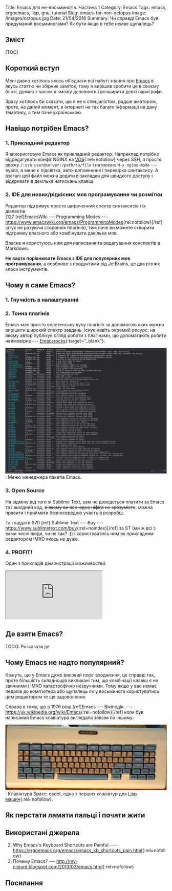 Title: Emacs для не-восьминогів. Частина 1
Category: Emacs
Tags: emacs, ergoemacs, lisp, gnu, tutorial
Slug: emacs-for-non-octopus
Image: /images/octopus.jpg
Date: 21/04/2016
Summary: Чи справді Emacs був придуманий восьминогами?
	     Як бути якщо в тебе немає щупалець?

## Зміст

[TOC]

## Короткий вступ

Мені давно хотілось якось об’єднати всі набуті знання про
[Emacs](https://uk.wikipedia.org/wiki/Emacs) в якусь статтю чи збірник заміток, тому я вирішив
зробити це в своєму блозі, думаю з часом я зможу доповнити і розширити деякі параграфи.

Зразу хотілось би сказати, що я не є спеціалістом, радше аматором, проте, на даний момент, в
інтернеті не так багато інформації на дану тематику, а тим паче українською. 

## Навіщо потрібен Emacs?

### 1. Прикладний редактор

Я використовую Emacs як прикладний редактор. Наприклад потрібно відредагувати конфіг NGINX на
[VDS](https://billing.ua-hosting.company/aff.php?aff=90){:rel=nofollow} через SSH, я просто ввожу
`/:ssh:user@server:/path/to/file` і натискаю `M-x nginx-mode` --- вуаля, в мене є підсвітка,
авто-доповнення і перевірка синтаксису. А взагалі цей файл можна додати в закладки для швидкого
доступу і відкривати в декілька натискань клавіш.

### 2. IDE для нових/рідкісних мов програмування чи розмітки

Редактор підтримує просто широченний спектр синтаксисів і їх діалектів   
(127 [ref]EmacsWiki --- Programming Modes ---
<https://www.emacswiki.org/emacs/ProgrammingModes>{rel:nofollow}[/ref] штук не рахуючи сторонніх
плагінів), тим паче ви можете створити підтримку власного або комбінувати декілька мов.

Власне я користуюсь ним для написання та редагування конспектів в Markdown.

**Не варто порівнювати Emacs з IDE для популярних мов програмування**, а особливо з продуктами від
JetBrains, це два різних класи інструментів.

## Чому я саме Emacs?

### 1. Гнучкість в налаштуванні

### 2. Тонна плагінів

Emacs має просто велетенську купу плагінів за допомогою яких можна вирішити широкий спектр завдань.
Існує навіть окремий ресурс, на якому автор публікує огляд роботи з плагінами, що допомагають робити
неймовірне --- [Emacsrocks](http://emacsrocks.com/){:target="_blank"}.

![Меню менеджера пакетів Emacs](/images/emacs-packages.png)
: Меню менеджера пакетів Emacs.

### 3. Open Source

На відміну від того ж Sublime Text, вам не доведеться платити за Emacs та і вихідний код, <s>в якому
ви все-одно ніфіга не зрозумієте</s>, можна правити і приймати безпосередню участь в
розробці.

Та і віддати $70 [ref] Sublime Text --- Buy ---
<https://www.sublimetext.com/buy>{:rel=noindex}[/ref] за ST (ми ж всі з вами чесні люди, чи не так?
:)) і користуватись ним як прикладним редактором ІМХО якось не дуже.

### 4. PROFIT!

Один з прикладів демонстрації можливостей:

<div class="embed-responsive embed-responsive-16by9">
<iframe class="embed-responsive-item" src="https://www.youtube.com/embed/jNa3axo40qM">
</iframe>
</div>

## Де взяти Emacs?

TODO: Розказати де 

## Чому Emacs не надто популярний?

Кажуть, що у Emacs дуже високий поріг входження, це справді так, проте більшість складнощів
викликані тим, що комбінації клавіш є не звичними і ІМХО катастрофічно незручними. Тому якщо у вас
немає педалів до комп’ютера або щупалець як у восьминога користуватись цим редактором те ще
задоволення.

Справа в тому, що в 1976 році [ref]Emacs --- Вікіпедія. ---
<https://uk.wikipedia.org/wiki/Emacs>{:rel=nofollow}[/ref] коли був написаний Emacs клавіатура
виглядала зовсім по іншому:

![Клавіатура Space-cadet](/images/emacs-keyboard.jpg)
: Клавіатура Space-cadet, одна з перших клавіатур для
[Lisp машин](https://wikipedia.org/){:rel=nofollow}.

## Як перстати ламати пальці і почати жити


## Використані джерела
2. Why Emacs's Keyboard Shortcuts are Painful. ---
<https://ergoemacs.org/emacs/emacs_kb_shortcuts_pain.html>{:rel=nofollow}
3. Почему Emacs? --- <http://my-clojure.blogspot.com/2013/03/emacs.html>{:rel=nofollow}

## Посилання
